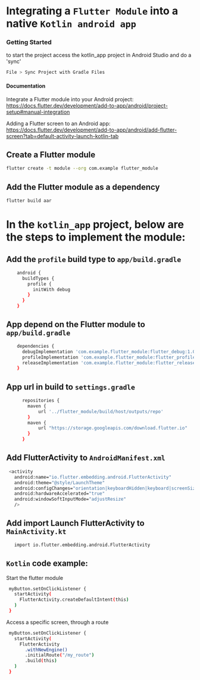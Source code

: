 # Integrating a `Flutter Module` into a native `Kotlin android app`

### Getting Started
to start the project access the kotlin_app project in Android Studio and do a 'sync'
```sh 
File > Sync Project with Gradle Files
```

#### Documentation
Integrate a Flutter module into your Android project:
https://docs.flutter.dev/development/add-to-app/android/project-setup#manual-integration

Adding a Flutter screen to an Android app:
https://docs.flutter.dev/development/add-to-app/android/add-flutter-screen?tab=default-activity-launch-kotlin-tab

## Create a Flutter module
```sh 
flutter create -t module --org com.example flutter_module
```

## Add the Flutter module as a dependency
```sh 
flutter build aar
```

# In the `kotlin_app` project, below are the steps to implement the module:

## Add the `profile` build type to `app/build.gradle`
```sh
    android {
      buildTypes {
        profile {
          initWith debug
        }
      }
    }
```

## App depend on the Flutter module to `app/build.gradle`
```sh
    dependencies {
      debugImplementation 'com.example.flutter_module:flutter_debug:1.0'
      profileImplementation 'com.example.flutter_module:flutter_profile:1.0'
      releaseImplementation 'com.example.flutter_module:flutter_release:1.0'
    }
```

## App url in build to `settings.gradle`
```sh
      repositories {
        maven {
            url '../flutter_module/build/host/outputs/repo'
        }
        maven {
            url "https://storage.googleapis.com/download.flutter.io"
        }
      }
```

## Add FlutterActivity to `AndroidManifest.xml`
```sh
 <activity
   android:name="io.flutter.embedding.android.FlutterActivity"
   android:theme="@style/LaunchTheme"
   android:configChanges="orientation|keyboardHidden|keyboard|screenSize|locale|layoutDirection|fontScale|screenLayout|density|uiMode"
   android:hardwareAccelerated="true"
   android:windowSoftInputMode="adjustResize"
   />
```

## Add import Launch FlutterActivity to `MainActivity.kt`
```sh
   import io.flutter.embedding.android.FlutterActivity
```

## `Kotlin` code example:
Start the flutter module
```sh
 myButton.setOnClickListener {
   startActivity(
     FlutterActivity.createDefaultIntent(this)
   )
 }
```

Access a specific screen, through a route
```sh
 myButton.setOnClickListener {
   startActivity(
     FlutterActivity
       .withNewEngine()
       .initialRoute("/my_route")
       .build(this)
   )
 }
```
